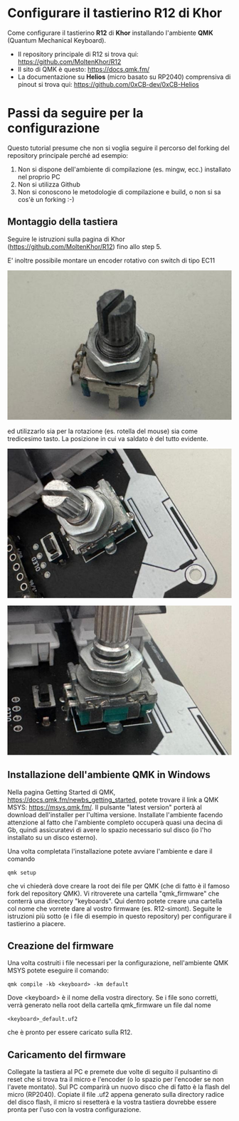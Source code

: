 # Configurare il tastierino R12 di Khor
Come configurare il tastierino **R12** di **Khor** installando l'ambiente **QMK** (Quantum Mechanical Keyboard).

 - Il repository principale di R12 si trova qui: https://github.com/MoltenKhor/R12
 - Il sito di QMK è questo: https://docs.qmk.fm/
 - La documentazione su **Helios** (micro basato su RP2040) comprensiva di pinout si trova qui:
   https://github.com/0xCB-dev/0xCB-Helios

# Passi da seguire per la configurazione
Questo tutorial presume che non si voglia seguire il percorso del forking del repository principale perché ad esempio:
 1. Non si dispone dell'ambiente di compilazione (es. mingw, ecc.) installato nel proprio PC
 2. Non si utilizza Github
 3. Non si conoscono le metodologie di compilazione e build, o non si sa cos'è un forking :-)

## Montaggio della tastiera

Seguire le istruzioni sulla pagina di Khor (https://github.com/MoltenKhor/R12) fino allo step 5.

E' inoltre possibile montare un encoder rotativo con switch di tipo EC11 

![encoder ec11](images/encoder_ec11.jpg)

ed utilizzarlo sia per la rotazione (es. rotella del mouse) sia come tredicesimo tasto. La posizione in cui va saldato è del tutto evidente.

![encoder 1](images/encoder1.jpg)

![encoder 2](images/encoder2.jpg)

## Installazione dell'ambiente QMK in Windows
Nella pagina Getting Started di QMK, https://docs.qmk.fm/newbs_getting_started, potete trovare il link a QMK MSYS: https://msys.qmk.fm/. Il pulsante "latest version" porterà al download dell'installer per l'ultima versione.
Installate l'ambiente facendo attenzione al fatto che l'ambiente completo occuperà quasi una decina di Gb, quindi assicuratevi di avere lo spazio necessario sul disco (io l'ho installato su un disco esterno).

Una volta completata l'installazione potete avviare l'ambiente e dare il comando

    qmk setup

che vi chiederà dove creare la root dei file per QMK (che di fatto è il famoso fork del repository QMK).
Vi ritroverete una cartella "qmk_firmware" che conterrà una directory "keyboards". Qui dentro potete creare una cartella col nome che vorrete dare al vostro firmware (es. R12-simont). Seguite le istruzioni più sotto (e i file di esempio in questo repository) per configurare il tastierino a piacere.

## Creazione del firmware
Una volta costruiti i file necessari per la configurazione, nell'ambiente QMK MSYS potete eseguire il comando:

    qmk compile -kb <keyboard> -km default
Dove \<keyboard> è il nome della vostra directory.
Se i file sono corretti, verrà generato nella root della cartella qmk_firmware un file dal nome

    <keyboard>_default.uf2
 che è pronto per essere caricato sulla R12.
 ## Caricamento del firmware
 Collegate la tastiera al PC e premete due volte di seguito il pulsantino di reset che si trova tra il micro e l'encoder (o lo spazio per l'encoder se non l'avete montato). Sul PC comparirà un nuovo disco che di fatto è la flash del micro (RP2040). Copiate il file .uf2 appena generato sulla directory radice del disco flash, il micro si resetterà e la vostra tastiera dovrebbe essere pronta per l'uso con la vostra configurazione.
